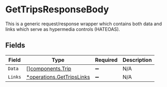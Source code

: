 # GetTripsResponseBody

This is a generic request/response wrapper which contains both data and links which serve as hypermedia controls (HATEOAS).


## Fields

| Field                                                                 | Type                                                                  | Required                                                              | Description                                                           |
| --------------------------------------------------------------------- | --------------------------------------------------------------------- | --------------------------------------------------------------------- | --------------------------------------------------------------------- |
| `Data`                                                                | [][components.Trip](../../models/components/trip.md)                  | :heavy_minus_sign:                                                    | N/A                                                                   |
| `Links`                                                               | [*operations.GetTripsLinks](../../models/operations/gettripslinks.md) | :heavy_minus_sign:                                                    | N/A                                                                   |
